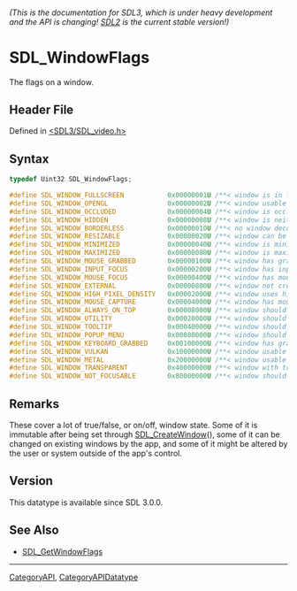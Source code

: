 ###### (This is the documentation for SDL3, which is under heavy development and the API is changing! [SDL2](https://wiki.libsdl.org/SDL2/) is the current stable version!)
# SDL_WindowFlags

The flags on a window.

## Header File

Defined in [<SDL3/SDL_video.h>](https://github.com/libsdl-org/SDL/blob/main/include/SDL3/SDL_video.h)

## Syntax

```c
typedef Uint32 SDL_WindowFlags;

#define SDL_WINDOW_FULLSCREEN           0x00000001U /**< window is in fullscreen mode */
#define SDL_WINDOW_OPENGL               0x00000002U /**< window usable with OpenGL context */
#define SDL_WINDOW_OCCLUDED             0x00000004U /**< window is occluded */
#define SDL_WINDOW_HIDDEN               0x00000008U /**< window is neither mapped onto the desktop nor shown in the taskbar/dock/window list; SDL_ShowWindow() is required for it to become visible */
#define SDL_WINDOW_BORDERLESS           0x00000010U /**< no window decoration */
#define SDL_WINDOW_RESIZABLE            0x00000020U /**< window can be resized */
#define SDL_WINDOW_MINIMIZED            0x00000040U /**< window is minimized */
#define SDL_WINDOW_MAXIMIZED            0x00000080U /**< window is maximized */
#define SDL_WINDOW_MOUSE_GRABBED        0x00000100U /**< window has grabbed mouse input */
#define SDL_WINDOW_INPUT_FOCUS          0x00000200U /**< window has input focus */
#define SDL_WINDOW_MOUSE_FOCUS          0x00000400U /**< window has mouse focus */
#define SDL_WINDOW_EXTERNAL             0x00000800U /**< window not created by SDL */
#define SDL_WINDOW_HIGH_PIXEL_DENSITY   0x00002000U /**< window uses high pixel density back buffer if possible */
#define SDL_WINDOW_MOUSE_CAPTURE        0x00004000U /**< window has mouse captured (unrelated to MOUSE_GRABBED) */
#define SDL_WINDOW_ALWAYS_ON_TOP        0x00008000U /**< window should always be above others */
#define SDL_WINDOW_UTILITY              0x00020000U /**< window should be treated as a utility window, not showing in the task bar and window list */
#define SDL_WINDOW_TOOLTIP              0x00040000U /**< window should be treated as a tooltip and does not get mouse or keyboard focus, requires a parent window */
#define SDL_WINDOW_POPUP_MENU           0x00080000U /**< window should be treated as a popup menu, requires a parent window */
#define SDL_WINDOW_KEYBOARD_GRABBED     0x00100000U /**< window has grabbed keyboard input */
#define SDL_WINDOW_VULKAN               0x10000000U /**< window usable for Vulkan surface */
#define SDL_WINDOW_METAL                0x20000000U /**< window usable for Metal view */
#define SDL_WINDOW_TRANSPARENT          0x40000000U /**< window with transparent buffer */
#define SDL_WINDOW_NOT_FOCUSABLE        0x80000000U /**< window should not be focusable */
```

## Remarks

These cover a lot of true/false, or on/off, window state. Some of it is
immutable after being set through [SDL_CreateWindow](SDL_CreateWindow)(),
some of it can be changed on existing windows by the app, and some of it
might be altered by the user or system outside of the app's control.

## Version

This datatype is available since SDL 3.0.0.

## See Also

* [SDL_GetWindowFlags](SDL_GetWindowFlags)

----
[CategoryAPI](CategoryAPI), [CategoryAPIDatatype](CategoryAPIDatatype)

